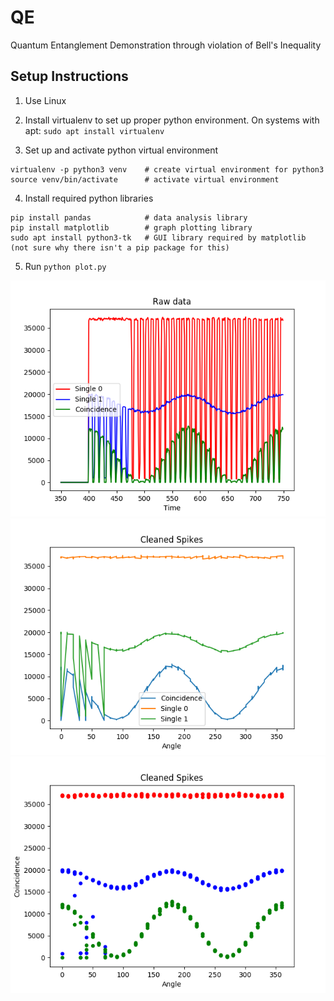 # QE
Quantum Entanglement Demonstration through violation of Bell's Inequality

## Setup Instructions

1. Use Linux

2. Install virtualenv to set up proper python environment. On systems with apt: `sudo apt install virtualenv`

3. Set up and activate python virtual environment
```
virtualenv -p python3 venv    # create virtual environment for python3
source venv/bin/activate      # activate virtual environment
```

4. Install required python libraries
```
pip install pandas            # data analysis library
pip install matplotlib        # graph plotting library
sudo apt install python3-tk   # GUI library required by matplotlib (not sure why there isn't a pip package for this)
```

5. Run `python plot.py`

![alt text](Sample_Images/sample_plot.png)
![alt text](Sample_Images/clean_line.png)
![alt text](Sample_Images/clean_scatter.png)
